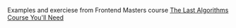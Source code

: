 Examples and exerciese from Frontend Masters course [The Last Algorithms Course You'll Need](https://frontendmasters.com/courses/algorithms/)
